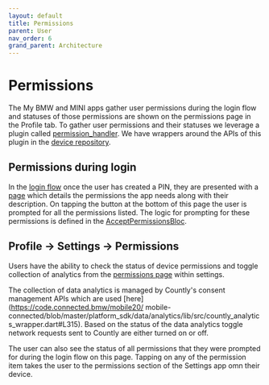 ```yaml
---
layout: default
title: Permissions
parent: User
nav_order: 6
grand_parent: Architecture
---
```


# Permissions

The My BMW and MINI apps gather user permissions during the login flow and statuses of those permissions are shown on the permissions page in the Profile tab. To gather user permissions and their statuses we leverage a plugin called [permission_handler](https://pub.dev/packages/permission_handler). We have wrappers around the APIs of this plugin in the [device repository](https://code.connected.bmw/mobile20/mobile-connected/tree/master/platform_sdk/repositories/device_repository).

## Permissions during login

In the [login flow](https://code.connected.bmw/mobile20/mobile-connected/blob/master/feature_modules/connected/lib/src/connected.dart#L68) once the user has created a PIN, they are presented with a [page](https://code.connected.bmw/mobile20/mobile-connected/blob/master/feature_modules/connected/lib/src/accept_permissions/accept_permissions_page.dart) which details the permissions the app needs along with their description. On tapping the button at the bottom of this page the user is prompted for all the permissions listed. The logic for prompting for these permissions is defined in the [AcceptPermissionsBloc](https://code.connected.bmw/mobile20/mobile-connected/blob/master/feature_modules/connected/lib/src/accept_permissions/bloc/accept_permissions_bloc.dart).

## Profile -> Settings -> Permissions

Users have the ability to check the status of device permissions and toggle collection of analytics from the [permissions page](https://code.connected.bmw/mobile20/mobile-connected/blob/master/feature_modules/profile/lib/src/settings/permissions/permissions_page.dart) within settings.

The collection of data analytics is managed by Countly's consent management APIs which are used [here](https://code.connected.bmw/mobile20/
mobile-connected/blob/master/platform_sdk/data/analytics/lib/src/countly_analytics_wrapper.dart#L315). Based on the status of the data analytics toggle network requests sent to Countly are either turned on or off.

The user can also see the status of all permissions that they were prompted for during the login flow on this page. Tapping on any of the permission item takes the user to the permissions section of the Settings app omn their device.